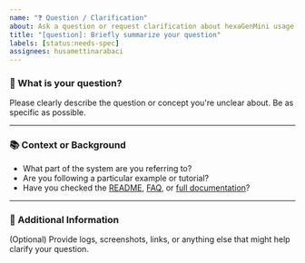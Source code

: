 ```yaml
---
name: "❓ Question / Clarification"
about: Ask a question or request clarification about hexaGenMini usage or design
title: "[question]: Briefly summarize your question"
labels: [status:needs-spec]
assignees: husamettinarabaci
---
```


### 🤔 What is your question?

Please clearly describe the question or concept you're unclear about. Be as specific as possible.

---

### 📚 Context or Background

- What part of the system are you referring to?
- Are you following a particular example or tutorial?
- Have you checked the [README](https://github.com/hTuneSys/hexaGenMini/blob/main/README.md), [FAQ](https://github.com/hTuneSys/hexaGenMini/blob/main/docs/FAQ.md), or [full documentation](https://github.com/hTuneSys/hexaGenMini/main/develop/docs/DEVELOPMENT_GUIDE.md)?

---

### 💭 Additional Information

(Optional) Provide logs, screenshots, links, or anything else that might help clarify your question.
